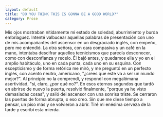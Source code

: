 ```yaml
---
layout: default
title: "DO YOU THINK THIS IS GONNA BE A GOOD WORLD?"
category: Prose
---
```


Mis ojos mostraban nítidamente mi estado de soledad, aburrimiento y burda embriaguez. Intenté valbucear aquellas palabras de presentación con uno de mis acompañantes del ascensor en un desgraciado inglés, con empeño, pero me entendió. La otra señora, con cara compasiva y un café en la mano, intentaba descifrar aquellos tecnicismos que parecía desconocer, como con desconfianza y recelo. Él bajó antes, y quedamos ella y yo en el amplio habitáculo, uno en cada punta, cada uno en su esquina. Con escepticismo y de forma retórica me miró, y me preguntó en un perfecto inglés, con acento neutro, americano, "¿crees que este va a ser un mundo mejor?". Al principio no la comprendí, y respondí con megalómana asertividad, "sí, claro, ¿por qué no?". En esos eternos segundos que tardó en abrirse de nuevo la puerta, resolvió finalmente, "porque ya he visto demasiadas cosas", y salió del ascensor con una sonrisa triste. Se cerraron las puertas de forma abrupta, o eso creo. Sin que me diese tiempo a pensar, un piso más y se volvieron a abrir. Tiré mi enésima cerveza de la tarde y escribí esta mierda.